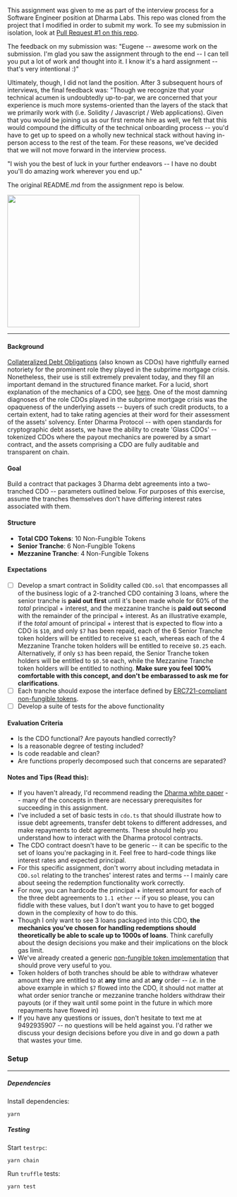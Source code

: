 This assignment was given to me as part of the interview process for a Software Engineer position at Dharma Labs.  This repo was cloned from the project that I modified in order to submit my work.  To see my submission in isolation, look at [Pull Request #1 on this repo](https://github.com/feuGeneA/Dharma_assignment/pull/1).

The feedback on my submission was:  "Eugene -- awesome work on the submission.  I'm glad you saw the assignment through to the end -- I can tell you put a lot of work and thought into it.  I know it's a hard assignment -- that's very intentional :)"

Ultimately, though, I did not land the position.  After 3 subsequent hours of interviews, the final feedback was: "Though we recognize that your technical acumen is undoubtedly up-to-par, we are concerned that your experience is much more systems-oriented than the layers of the stack that we primarily work with (i.e. Solidity / Javascript / Web applications).  Given that you would be joining us as our first remote hire as well, we felt that this would compound the difficulty of the technical onboarding process -- you'd have to get up to speed on a wholly new technical stack without having in-person access to the rest of the team.  For these reasons, we've decided that we will not move forward in the interview process.

"I wish you the best of luck in your further endeavors -- I have no doubt you'll do amazing work wherever you end up."

The original README.md from the assignment repo is below.

<img src="https://s3-us-west-2.amazonaws.com/dharma-assets/logo+orange.png"  width=300/>

------------

#### Background
[Collateralized Debt Obligations](https://en.wikipedia.org/wiki/Collateralized_debt_obligation#Subprime_mortgage_boom) (also known as CDOs) have rightfully earned notoriety for the prominent role they played in the subprime mortgage crisis.  Nonetheless, their use is still extremely prevalent today, and they fill an important demand in the structured finance market.  For a lucid, short explanation of the mechanics of a CDO, see [here](https://www.khanacademy.org/economics-finance-domain/core-finance/derivative-securities/cdo-tutorial/v/collateralized-debt-obligation-overview).  One of the most damning diagnoses of the role CDOs played in the subprime mortgage crisis was the opaqueness of the underlying assets -- buyers of such credit products, to a certain extent, had to take rating agencies at their word for their assessment of the assets' solvency.  Enter Dharma Protocol -- with open standards for cryptographic debt assets, we have the ability to create 'Glass CDOs' -- tokenized CDOs where the payout mechanics are powered by a smart contract, and the assets comprising a CDO are fully auditable and transparent on chain.

#### Goal

Build a contract that packages 3 Dharma debt agreements into a two-tranched CDO -- parameters outlined below.  For purposes of this exercise, assume the tranches themselves don't have differing interest rates associated with them.

#### Structure

- **Total CDO Tokens**: 10 Non-Fungible Tokens
- **Senior Tranche**: 6 Non-Fungible Tokens
- **Mezzanine Tranche**: 4 Non-Fungible Tokens

#### Expectations

- [ ] Develop a smart contract in Solidity called `CDO.sol` that encompasses all of the business logic of a 2-tranched CDO containing 3 loans, where the senior tranche is **paid out first** until it's been made whole for 60% of the _total_ principal + interest, and the mezzanine tranche is **paid out second** with the remainder of the principal + interest. As an illustrative example, if the _total_ amount of principal + interest that is expected to flow into a CDO is `$10`, and only `$7` has been repaid, each of the 6 Senior Tranche token holders will be entitled to receive `$1` each, whereas each of the 4 Mezzanine Tranche token holders will be entitled to receive `$0.25` each.  Alternatively, if only `$3` has been repaid, the Senior Tranche token holders will be entitled to `$0.50` each, while the Mezzanine Tranche token holders will be entitled to nothing.  **Make sure you feel 100% comfortable with this concept, and don't be embarassed to ask me for clarifications**.
- [ ] Each tranche should expose the interface defined by [ERC721-compliant non-fungible tokens](https://github.com/ethereum/eips/issues/721).
- [ ] Develop a suite of tests for the above functionality

#### Evaluation Criteria

- Is the CDO functional?  Are payouts handled correctly?
- Is a reasonable degree of testing included?
- Is code readable and clean?
- Are functions properly decomposed such that concerns are separated?

#### Notes and Tips (Read this):

- If you haven't already, I'd recommend reading the [Dharma white paper](https://whitepaper.dharma.io) -- many of the concepts in there are necessary prerequisites for succeeding in this assignment.
- I've included a set of basic tests in `cdo.ts` that should illustrate how to issue debt agreements, transfer debt tokens to different addresses, and make repayments to debt agreements.  These should help you understand how to interact with the Dharma protocol contracts.
- The CDO contract doesn't have to be generic -- it can be specific to the set of loans you're packaging in it.  Feel free to hard-code things like interest rates and expected principal.
- For this specific assignment, don't worry about including metadata in `CDO.sol` relating to the tranches' interest rates and terms -- I mainly care about seeing the redemption functionality work correctly.
- For now, you can hardcode the principal + interest amount for each of the three debt agreements to `1.1 ether` -- if you so please, you can fiddle with these values, but I don't want you to have to get bogged down in the complexity of how to do this.
- Though I only want to see 3 loans packaged into this CDO, **the mechanics you've chosen for handling redemptions should theoretically be able to scale up to 1000s of loans**.  Think carefully about the design decisions you make and their implications on the block gas limit.
- We've already created a generic [non-fungible token implementation](https://github.com/dharmaprotocol/NonFungibleToken) that should prove very useful to you.
- Token holders of both tranches should be able to withdraw whatever amount they are entitled to at **any** time and at **any** order -- _i.e._ in the above example in which `$7` flowed into the CDO, it should not matter at what order senior tranche or mezzanine tranche holders withdraw their payouts (or if they wait until some point in the future in which more repayments have flowed in)
- If you have any questions or issues, don't hesitate to text me at 9492935907 -- no questions will be held against you.  I'd rather we discuss your design decisions before you dive in and go down a path that wastes your time.


### Setup
---------------
##### Dependencies

Install dependencies:
```
yarn
```

##### Testing

Start `testrpc`:
```
yarn chain
```

Run `truffle` tests:
```
yarn test
```
